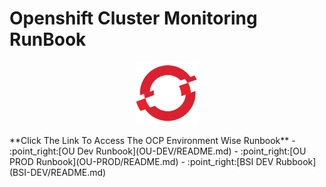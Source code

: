 # Openshift Cluster Monitoring RunBook
<p align="center">
  <img 
    width="100"
    height="100"
    src="images/ocp-logo.png"
  >
</p>
**Click The Link To Access The OCP Environment Wise Runbook**
- :point_right:[OU Dev Runbook](OU-DEV/README.md)
- :point_right:[OU PROD Runbook](OU-PROD/README.md)
- :point_right:[BSI DEV Rubbook](BSI-DEV/README.md)

